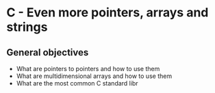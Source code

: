 # C - Even more pointers, arrays and strings

## General objectives
<ul>
<li> What are pointers to pointers and how to use them </li>
<li> What are multidimensional arrays and how to use them </li>
<li> What are the most common C standard libr </li>
</ul>